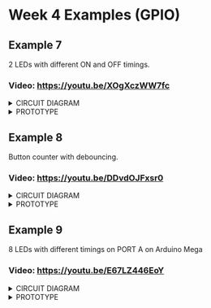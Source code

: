 # Week 4 Examples (GPIO)
## Example 7

2 LEDs with different ON and OFF timings.

### Video: https://youtu.be/XOgXczWW7fc

<details>
<summary>CIRCUIT DIAGRAM</summary>
<img src="https://github.com/mlhakimz/EmbeddedSystemDesign/blob/main/Week4/Exercise7/Circuit%20diagram%20Ex7.JPG">
</details>

<details>
<summary>PROTOTYPE</summary>
<img src="https://github.com/mlhakimz/EmbeddedSystemDesign/blob/main/Week4/Exercise7/Ex7.JPG">
</details>

## Example 8 

Button counter with debouncing.

### Video: https://youtu.be/DDvdOJFxsr0

<details>
<summary>CIRCUIT DIAGRAM</summary>
<img src="https://github.com/mlhakimz/EmbeddedSystemDesign/blob/main/Week4/Exercise8/Circuit%20diagram%20Ex8.JPG">
</details>

<details>
<summary>PROTOTYPE</summary>
<img src="https://github.com/mlhakimz/EmbeddedSystemDesign/blob/main/Week4/Exercise8/Ex8.jpg">
</details>

## Example 9

8 LEDs with different timings on PORT A on Arduino Mega

### Video: https://youtu.be/E67LZ446EoY

<details>
<summary>CIRCUIT DIAGRAM</summary>
<img src="https://github.com/mlhakimz/EmbeddedSystemDesign/blob/main/Week4/Exercise9/Circuit%20diagram%20Ex9.JPG">
</details>

<details>
<summary>PROTOTYPE</summary>
<img src="https://github.com/mlhakimz/EmbeddedSystemDesign/blob/main/Week4/Exercise9/Ex9.jpg">
</details>
